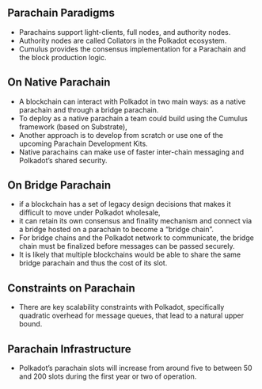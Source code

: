 
## Parachain Paradigms
- Parachains support light-clients, full nodes, and authority nodes. 
- Authority nodes are called Collators in the Polkadot ecosystem. 
- Cumulus provides the consensus implementation for a Parachain and the block production logic.

## On Native Parachain
- A blockchain can interact with Polkadot in two main ways: as a native parachain and through a bridge parachain. 
- To deploy as a native parachain a team could build using the Cumulus framework (based on Substrate),
- Another approach is to develop from scratch or use one of the upcoming Parachain Development Kits.
- Native parachains can make use of faster inter-chain messaging and Polkadot’s shared security. 

## On Bridge Parachain
- if a blockchain has a set of legacy design decisions that makes it difficult to move under Polkadot wholesale,
- it can retain its own consensus and finality mechanism and connect via a bridge hosted on a parachain to become a “bridge chain”.
- For bridge chains and the Polkadot network to communicate, the bridge chain must be finalized before messages can be passed securely. 
- It is likely that multiple blockchains would be able to share the same bridge parachain and thus the cost of its slot.

## Constraints on Parachain
-  There are key scalability constraints with Polkadot, specifically quadratic overhead for message queues, that lead to a natural upper bound. 

## Parachain Infrastructure
- Polkadot’s parachain slots will increase from around five to between 50 and 200 slots during the first year or two of operation.
